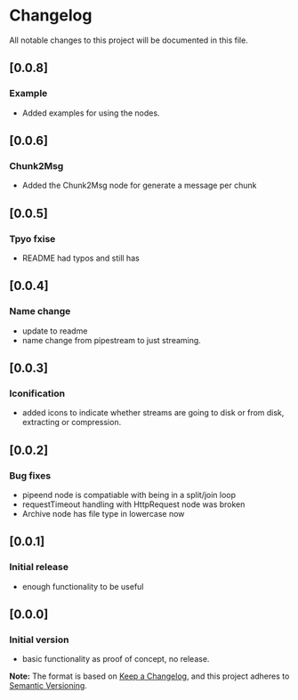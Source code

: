 # Changelog
All notable changes to this project will be documented in this file.

## [0.0.8]
### Example

- Added examples for using the nodes.

## [0.0.6]
### Chunk2Msg

- Added the Chunk2Msg node for generate a message per chunk


## [0.0.5]
### Tpyo fxise

- README had typos and still has

## [0.0.4]
### Name change

- update to readme
- name change from pipestream to just streaming.

## [0.0.3]
### Iconification

- added icons to indicate whether streams are going to disk or from disk, extracting or compression.

## [0.0.2]
### Bug fixes

- pipeend node is compatiable with being in a split/join loop
- requestTimeout handling with HttpRequest node was broken
- Archive node has file type in lowercase now

## [0.0.1]
### Initial release

- enough functionality to be useful

## [0.0.0]
### Initial version

- basic functionality as proof of concept, no release.

**Note:** The format is based on [Keep a Changelog](https://keepachangelog.com/en/1.0.0/), and this project adheres to [Semantic Versioning](https://semver.org/spec/v2.0.0.html).
